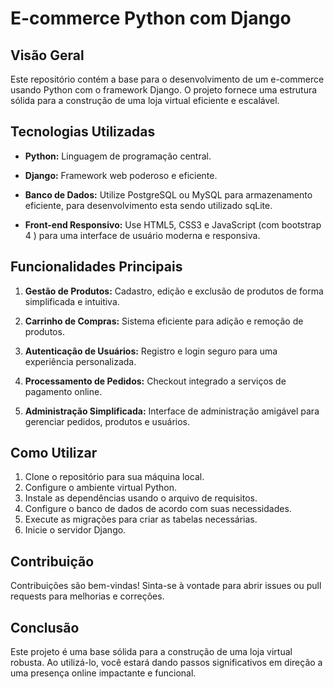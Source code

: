 # E-commerce Python com Django

## Visão Geral

Este repositório contém a base para o desenvolvimento de um e-commerce usando Python com o framework Django. O projeto fornece uma estrutura sólida para a construção de uma loja virtual eficiente e escalável.

## Tecnologias Utilizadas

- **Python:** Linguagem de programação central.
  
- **Django:** Framework web poderoso e eficiente.

- **Banco de Dados:** Utilize PostgreSQL ou MySQL para armazenamento eficiente, para desenvolvimento esta sendo utilizado sqLite.

- **Front-end Responsivo:** Use HTML5, CSS3 e JavaScript (com bootstrap 4 ) para uma interface de usuário moderna e responsiva.

## Funcionalidades Principais

1. **Gestão de Produtos:** Cadastro, edição e exclusão de produtos de forma simplificada e intuitiva.

2. **Carrinho de Compras:** Sistema eficiente para adição e remoção de produtos.

3. **Autenticação de Usuários:** Registro e login seguro para uma experiência personalizada.

4. **Processamento de Pedidos:** Checkout integrado a serviços de pagamento online.

5. **Administração Simplificada:** Interface de administração amigável para gerenciar pedidos, produtos e usuários.

## Como Utilizar

1. Clone o repositório para sua máquina local.
2. Configure o ambiente virtual Python.
3. Instale as dependências usando o arquivo de requisitos.
4. Configure o banco de dados de acordo com suas necessidades.
5. Execute as migrações para criar as tabelas necessárias.
6. Inicie o servidor Django.

## Contribuição

Contribuições são bem-vindas! Sinta-se à vontade para abrir issues ou pull requests para melhorias e correções.

## Conclusão

Este projeto é uma base sólida para a construção de uma loja virtual robusta. Ao utilizá-lo, você estará dando passos significativos em direção a uma presença online impactante e funcional.

